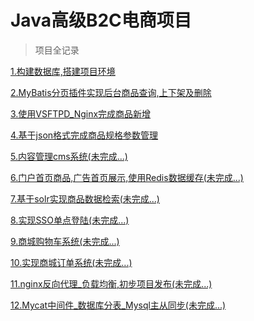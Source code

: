 # Java高级B2C电商项目
> 项目全记录

[1.构建数据库,搭建项目环境](https://www.cnblogs.com/tanshaoshenghao/p/10829778.html)

[2.MyBatis分页插件实现后台商品查询,上下架及删除](https://www.cnblogs.com/tanshaoshenghao/p/10834416.html)

[3.使用VSFTPD_Nginx完成商品新增](https://www.cnblogs.com/tanshaoshenghao/p/10846633.html)

[4.基于json格式完成商品规格参数管理](https://www.cnblogs.com/tanshaoshenghao/p/10871804.html)

[5.内容管理cms系统(未完成...)]()

[6.门户首页商品,广告首页展示,使用Redis数据缓存(未完成...)]()

[7.基于solr实现商品数据检索(未完成...)]()

[8.实现SSO单点登陆(未完成...)]()

[9.商城购物车系统(未完成...)]()

[10.实现商城订单系统(未完成...)]()

[11.nginx反向代理_负载均衡,初步项目发布(未完成...)]()

[12.Mycat中间件_数据库分表_Mysql主从同步(未完成...)]()